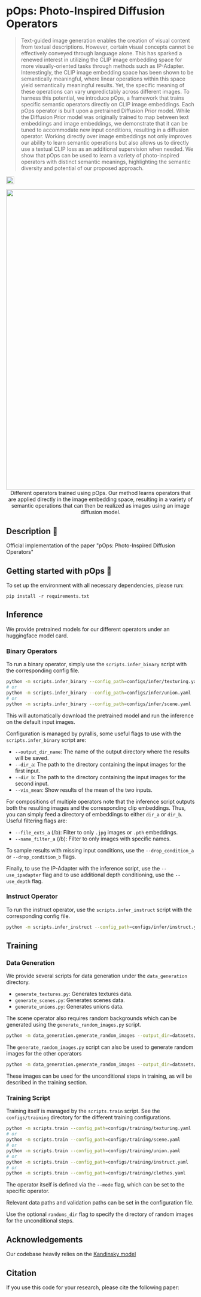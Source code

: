 # pOps: Photo-Inspired Diffusion Operators

 
> Text-guided image generation enables the creation of visual content from textual descriptions. 
However, certain visual concepts cannot be effectively conveyed through language alone.  This has sparked a renewed interest in utilizing the CLIP image embedding space for more visually-oriented tasks through methods such as IP-Adapter. Interestingly, the CLIP image embedding space has been shown to be semantically meaningful, where linear operations within this space yield semantically meaningful results. Yet, the specific meaning of these operations can vary unpredictably across different images.
To harness this potential, we introduce pOps, a framework that trains specific semantic operators directly on CLIP image embeddings. 
Each pOps operator is built upon a pretrained Diffusion Prior model. 
While the Diffusion Prior model was originally trained to map between text embeddings and image embeddings, we demonstrate that it can be tuned to accommodate new input conditions, resulting in a diffusion operator.
Working directly over image embeddings not only improves our ability to learn semantic operations but also allows us to directly use a textual CLIP loss as an additional supervision when needed.
We show that pOps can be used to learn a variety of photo-inspired operators with distinct semantic meanings, highlighting the semantic diversity and potential of our proposed approach.


<a href="https://popspaper.github.io/pOps/"><img src="https://img.shields.io/static/v1?label=Project&message=Website&color=red" height=20.5></a> 

<p align="center">
<img src="https://popspaper.github.io/pOps/static/figures/teaser_pops.jpg" width="800px"/>  
<br>
Different operators trained using pOps. Our method learns operators that are applied directly in the image embedding space, resulting in a variety of semantic operations that can then be realized as images using an image diffusion model.
</p>


## Description :scroll:
Official implementation of the paper "pOps: Photo-Inspired Diffusion Operators"

## Getting started with pOps :rocket:
To set up the environment with all necessary dependencies, please run:
```
pip install -r requirements.txt
```


## Inference 



We provide pretrained models for our different operators under an huggingface model card.

### Binary Operators

To run a binary operator, simply use the `scripts.infer_binary` script with the corresponding config file.

```bash
python -m scripts.infer_binary --config_path=configs/infer/texturing.yaml
# or
python -m scripts.infer_binary --config_path=configs/infer/union.yaml
# or
python -m scripts.infer_binary --config_path=configs/infer/scene.yaml
```

This will automatically download the pretrained model and run the inference on the default input images.

Configuration is managed by pyrallis, some useful flags to use with the `scripts.infer_binary` script are:
- `--output_dir_name`: The name of the output directory where the results will be saved.
- `--dir_a`: The path to the directory containing the input images for the first input.
- `--dir_b`: The path to the directory containing the input images for the second input.
- `--vis_mean`: Show results of the mean of the two inputs.

For compositions of multiple operators note that the inference script outputs both the resulting images and the corresponding clip embeddings.
Thus, you can simply feed a directory of embeddings to either `dir_a` or `dir_b`. Useful filtering flags are:
- `--file_exts_a` (/b): Filter to only `.jpg` images or `.pth` embeddings.
- `--name_filter_a` (/b): Filter to only images with specific names.

To sample results with missing input conditions, use the `--drop_condition_a` or `--drop_condition_b` flags.

Finally, to use the IP-Adapter with the inference script, use the `--use_ipadapter` flag and to use additional depth conditioning, use the `--use_depth` flag.

### Instruct Operator

To run the instruct operator, use the `scripts.infer_instruct` script with the corresponding config file.

```bash
python -m scripts.infer_instruct --config_path=configs/infer/instruct.yaml
```

## Training

### Data Generation
We provide several scripts for data generation under the `data_generation` directory.
- `generate_textures.py`: Generates textures data.
- `generate_scenes.py`: Generates scenes data.
- `generate_unions.py`: Generates unions data.

The scene operator also requires random backgrounds which can be generated using the `generate_random_images.py` script.
```bash
python -m data_generation.generate_random_images --output_dir=datasets/random_backgrounds --type=scenes
```

The `generate_random_images.py` script can also be used to generate random images for the other operators
```bash
python -m data_generation.generate_random_images --output_dir=datasets/random_images --type=objects
```

These images can be used for the unconditional steps in training, as will be described in the training section.

### Training Script
Training itself is managed by the `scripts.train` script. See the `configs/training` directory for the different training configurations.

```bash
python -m scripts.train --config_path=configs/training/texturing.yaml
# or 
python -m scripts.train --config_path=configs/training/scene.yaml
# or
python -m scripts.train --config_path=configs/training/union.yaml
# or
python -m scripts.train --config_path=configs/training/instruct.yaml
# or
python -m scripts.train --config_path=configs/training/clothes.yaml
```

The operator itself is defined via the `--mode` flag, which can be set to the specific operator.

Relevant data paths and validation paths can be set in the configuration file.

Use the optional `randoms_dir` flag to specify the directory of random images for the unconditional steps.

## Acknowledgements
Our codebase heavily relies on the [Kandinsky model](https://github.com/ai-forever/Kandinsky-2)

## Citation
If you use this code for your research, please cite the following paper:
```
```
